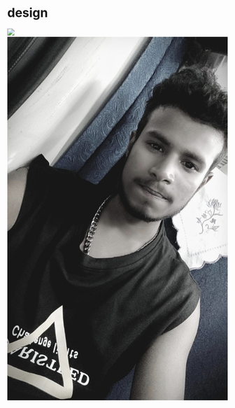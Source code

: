 # design
![](https://gitlab.com/picbed/bed/uploads/75985eac80cb11269120d0283ce6a8a5/logo.png)
![](img1/365159435_2609371212563090_3227276720113144688_n.jpg)

